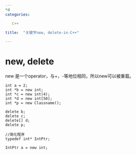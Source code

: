 ```yaml
---
*d
categories:

   C++

title:  "关键字new, delete-in-C++"

---
```


# new, delete

new 是一个operator，与+，-等地位相同，所以new可以被重载。

```{C++}
int a = 2;
int *b = new int;
int *c = new int(4);
int *d = new int[50];
int *p = new Classname();

delete b;
delete c;
delete[] d;
delete p;

//简化程序
typedef int* IntPtr;

IntPtr a = new int;
```

